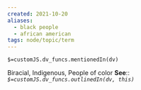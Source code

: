 ```yaml
---
created: 2021-10-20
aliases:
  - black people
  - african american
tags: node/topic/term
---
```

`$=customJS.dv_funcs.mentionedIn(dv)`


Biracial, Indigenous, People of color
**See**::
*`$=customJS.dv_funcs.outlinedIn(dv, this)`* 


